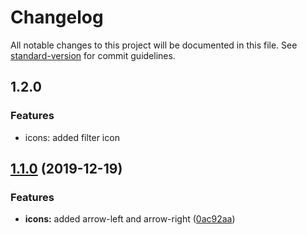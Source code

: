 # Changelog

All notable changes to this project will be documented in this file. See [standard-version](https://github.com/conventional-changelog/standard-version) for commit guidelines.

## 1.2.0

### Features

* icons: added filter icon


## [1.1.0](https://github.com/samokat-oss/operations-icons/compare/v1.0.0...v1.1.0) (2019-12-19)


### Features

* **icons:** added arrow-left and arrow-right ([0ac92aa](https://github.com/samokat-oss/operations-icons/commit/0ac92aa))
